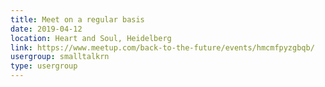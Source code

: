 ```yaml
---
title: Meet on a regular basis
date: 2019-04-12
location: Heart and Soul, Heidelberg
link: https://www.meetup.com/back-to-the-future/events/hmcmfpyzgbqb/
usergroup: smalltalkrn
type: usergroup
---
```

